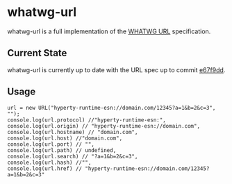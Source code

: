 ﻿# whatwg-url

whatwg-url is a full implementation of the [WHATWG URL](https://url.spec.whatwg.org/) specification.

## Current State

whatwg-url is currently up to date with the URL spec up to commit [e67f9dd](https://github.com/whatwg/url/tree/e67f9dd7a1106d867862d3b5d9f044388f84909e).

## Usage

	url = new URL("hyperty-runtime-esn://domain.com/12345?a=1&b=2&c=3", "");
	console.log(url.protocol) //"hyperty-runtime-esn:",
	console.log(url.origin) // "hyperty-runtime-esn://domain.com",
	console.log(url.hostname) // "domain.com",
	console.log(url.host) //"domain.com",
	console.log(url.port) // "",
	console.log(url.path) // undefined,
	console.log(url.search) // "?a=1&b=2&c=3", 
	console.log(url.hash) //"", 
	console.log(url.href) // "hyperty-runtime-esn://domain.com/12345?a=1&b=2&c=3"
